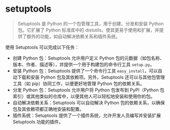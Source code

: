 # setuptools

> Setuptools 是 Python 的一个包管理工具，用于创建、分发和安装 Python 包。它扩展了 Python 标准库中的 distutils，使其更易于使用和扩展，并提供了额外的功能，如自动解决依赖关系和插件系统。

使用 Setuptools 可以完成以下任务：

- 创建 Python 包：Setuptools 允许用户定义 Python 包的元数据（如包名称、版本、作者、描述等），并提供一个用于构建包的命令行工具 `setup.py`。
- 安装 Python 包：Setuptools 提供了一个命令行工具 `easy_install`，可以自动下载和安装 Python 包及其依赖项。另外，Setuptools 还可以与其他包管理工具（如 pip）协同工作，以便更好地管理 Python 包的依赖关系。
- 分发 Python 包：Setuptools 允许用户将 Python 包发布到 PyPI（Python 包索引）或其他类似的仓库中，以便其他人可以轻松地安装和使用你的包。
- 自动解决依赖关系：Setuptools 可以自动解决 Python 包的依赖关系，以确保包及其依赖项都正确地安装和配置。
- 插件系统：Setuptools 提供了一个插件系统，允许开发人员编写并安装扩展 Setuptools 功能的插件。


